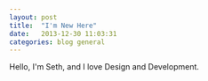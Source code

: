 ```yaml
---
layout: post
title:  "I'm New Here"
date:   2013-12-30 11:03:31
categories: blog general
---
```


Hello, I'm Seth, and I love Design and Development.
